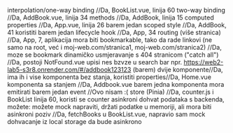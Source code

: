 interpolation/one-way binding //Da, BookList.vue, linija 60
two-way binding //Da, AddBook.vue, linija 34
methods //Da, AddBook, linija 15
computed properties //Da, App.vue, linija 26
barem jedan scoped style //Da, AddBook, 41
koristiti barem jedan lifecycle hook //Da, App, 34
routing (više stranica) //Da, App, 7, 
aplikacija mora biti bookmarkable, tako da rade linkovi (ne samo na root, već i moj-web.com/stranica1, moj-web.com/stranica2) //Da, moze se bookmark
dinamičko usmjeravanje s 404 stranicom ("catch all") //Da, postoji NotFound.vue upisi nes bzvze u search bar npr. https://web2-lab5-s3r8.onrender.com/#/addbook123123
(barem) dvije komponente//Da, ima ih i vise
komponenta bez stanja, koristiti properties//Da, Home.vue
komponenta sa stanjem //Da, Addbook.vue
barem jedna komponenta mora emitirati barem jedan event //Ovo nisam :(
store (Pinia) //Da, counter.js i BookList linija 60, koristi se counter
asinkroni dohvat podataka s backenda, možete:
možete mock napraviti, držati podatke u memoriji, ali mora biti asinkroni poziv //Da, fetchBooks u BookList.vue, napravio sam mock dohvacanje iz local storage da bude asinkrono